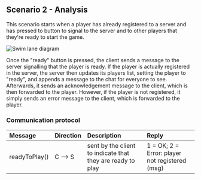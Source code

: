 ## Scenario 2 - Analysis
This scenario starts when a player has already registered to a server and has pressed to button to signal to the server and to other players that they're ready to start the game.

![Swim lane diagram](playerReady.png)

Once the "ready" button is pressed, the client sends a message to the server signalling that the player is ready. If the player is actually registered in the server, the server then updates its players list, setting the player to "ready", and appends a message to the chat for everyone to see. Afterwards, it sends an acknowledgement message to the client, which is then forwarded to the player.
However, if the player is not registered, it simply sends an error message to the client, which is forwarded to the player.

### Communication protocol

| Message | Direction | Description | Reply
| :------------- | :------------- | :------------- | :------------- |
| readyToPlay() | C --> S | sent by the client to indicate that they are ready to play | 1 = OK; 2 = Error: player not registered (msg) |
